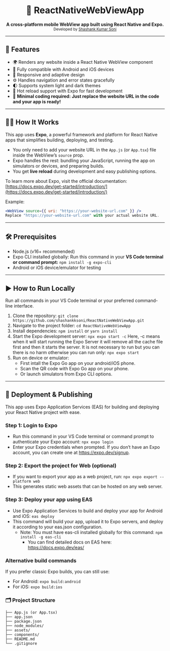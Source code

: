 <h1 align="center">📱 ReactNativeWebViewApp</h1>

<p align="center">
  <b>A cross-platform mobile WebView app built using React Native and Expo.</b><br>
  <sub>Developed by <a href="https://github.com/shashankksoni">Shashank Kumar Soni</a></sub>
</p>

---

## 🚀 Features

- 🌍 Renders any website inside a React Native WebView component  
- 📱 Fully compatible with Android and iOS devices  
- 🎨 Responsive and adaptive design  
- ⚙️ Handles navigation and error states gracefully  
- 🌓 Supports system light and dark themes  
- 🔄 Hot reload support with Expo for fast development  
- 🔧 **Minimal coding required: Just replace the website URL in the code and your app is ready!**

---

## 🧑‍💻 How It Works

This app uses **Expo**, a powerful framework and platform for React Native apps that simplifies building, deploying, and testing.

- You only need to add your website URL in the `App.js` (or `App.tsx`) file inside the WebView’s `source` prop.
- Expo handles the rest: bundling your JavaScript, running the app on simulators or devices, and preparing builds.
- You get **live reload** during development and easy publishing options.

To learn more about Expo, visit the official documentation:  
[https://docs.expo.dev/get-started/introduction/](https://docs.expo.dev/get-started/introduction/)

Example:  
```jsx
<WebView source={{ uri: "https://your-website-url.com" }} />
Replace "https://your-website-url.com" with your actual website URL.
```
---

## 🛠️ **Prerequisites**

- Node.js (v16+ recommended)
- Expo CLI installed globally: Run this command in your **VS Code terminal or command prompt:**
  ```npm install -g expo-cli```
- Android or iOS device/emulator for testing
---

## ▶️ How to Run Locally
Run all commands in your VS Code terminal or your preferred command-line interface.

1. Clone the repository: ```git clone https://github.com/shashankksoni/ReactNativeWebViewApp.git```
2. Navigate to the project folder: ```cd ReactNativeWebViewApp```
3. Install dependencies: ```npm install``` or ```yarn install```
4. Start the Expo development server: ```npx expo start -c``` Here, -c means when it will start running the Expo Server it will remove all the cache file first and then it      starts the server. It is not necessary to run but you can there is no harm otherwise you can run only: ```npx expo start```
5. Run on device or emulator:
   - First intall the Expo Go app on your android/iOS phone.
   - Scan the QR code with Expo Go app on your phone.
   - Or launch simulators from Expo CLI options.
---

## 🚀 Deployment & Publishing

This app uses Expo Application Services (EAS) for building and deploying your React Native project with ease.

### Step 1: Login to Expo

- Run this command in your VS Code terminal or command prompt to authenticate your Expo account: ```npx expo login```
- Enter your Expo credentials when prompted. If you don’t have an Expo account, you can create one at https://expo.dev/signup.

### Step 2: Export the project for Web (optional)
- If you want to export your app as a web project, run: ```npx expo export --platform web```
- This generates static web assets that can be hosted on any web server.

### Step 3: Deploy your app using EAS
- Use Expo Application Services to build and deploy your app for Android and iOS: ```eas deploy```
- This command will build your app, upload it to Expo servers, and deploy it according to your eas.json configuration.
  - Note: You must have eas-cli installed globally for this command: ```npm install -g eas-cli```
    - You can find detailed docs on EAS here: https://docs.expo.dev/eas/
### Alternative build commands
If you prefer classic Expo builds, you can still use:
- For Android: ```expo build:android```
- For iOS: ```expo build:ios```

### 🗂️ Project Structure
```ReactNativeWebViewApp/
├── App.js (or App.tsx)
├── app.json
├── package.json
├── node_modules/
├── assets/
├── components/
├── README.md
└── .gitignore
```



    









